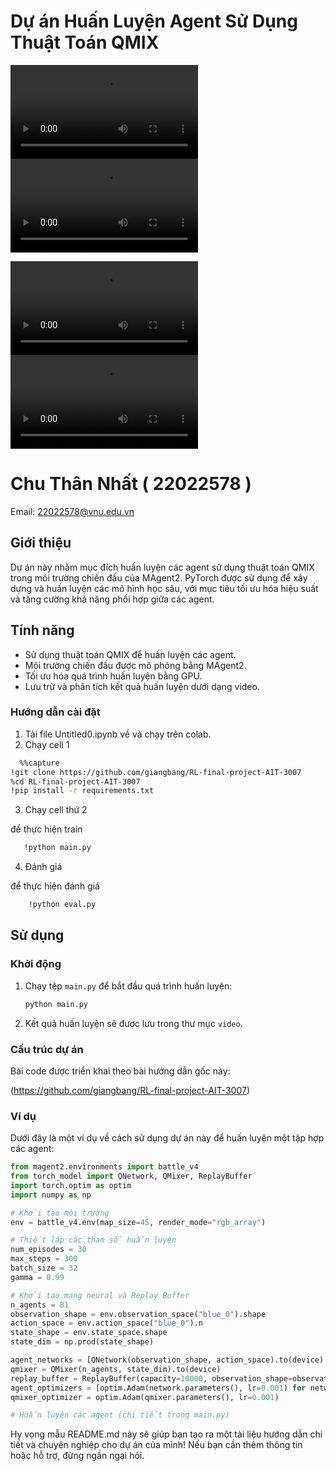 # Dự án Huấn Luyện Agent Sử Dụng Thuật Toán QMIX

![Video DEMO 1l](https://raw.githubusercontent.com/CTNone/RLagent/main/episode_0%20(1).mp4)
![Video DEMO 2l](https://raw.githubusercontent.com/CTNone/RLagent/blob/main/episode_2.mp4)

![Video DEMO 3l](https://raw.githubusercontent.com/CTNone/RLagent/trained_blue%20(16).mp4)
![VideoDEMO 4l](https://raw.githubusercontent.com/CTNone/RLagent/main/trained_blue%20(23).mp4)
# Chu Thân Nhất ( 22022578 )
Email: 22022578@vnu.edu.vn
## Giới thiệu

Dự án này nhằm mục đích huấn luyện các agent sử dụng thuật toán QMIX trong môi trường chiến đấu của MAgent2. PyTorch được sử dụng để xây dựng và huấn luyện các mô hình học sâu, với mục tiêu tối ưu hóa hiệu suất và tăng cường khả năng phối hợp giữa các agent.

## Tính năng

- Sử dụng thuật toán QMIX để huấn luyện các agent.
- Môi trường chiến đấu được mô phỏng bằng MAgent2.
- Tối ưu hóa quá trình huấn luyện bằng GPU.
- Lưu trữ và phân tích kết quả huấn luyện dưới dạng video.


### Hướng dẫn cài đặt

1. Tải file Untitled0.ipynb về và chạy trên colab.
2. Chạy cell 1
   

```bash
  %%capture
!git clone https://github.com/giangbang/RL-final-project-AIT-3007
%cd RL-final-project-AIT-3007
!pip install -r requirements.txt
```


3. Chạy cell thứ 2
   
 để thực hiện train
```bash
   !python main.py
```

4. Đánh giá
   
 để thực hiện đánh giá 
```bash
    !python eval.py
```

## Sử dụng

### Khởi động

1. Chạy tệp `main.py` để bắt đầu quá trình huấn luyện:

    ```bash
    python main.py
    ```

2. Kết quả huấn luyện sẽ được lưu trong thư mục `video`.

### Cấu trúc dự án
Bài code được triển khai theo bài hướng dẫn gốc này:

(https://github.com/giangbang/RL-final-project-AIT-3007)

### Ví dụ

Dưới đây là một ví dụ về cách sử dụng dự án này để huấn luyện một tập hợp các agent:

```python
from magent2.environments import battle_v4
from torch_model import QNetwork, QMixer, ReplayBuffer
import torch.optim as optim
import numpy as np

# Khởi tạo môi trường
env = battle_v4.env(map_size=45, render_mode="rgb_array")

# Thiết lập các tham số huấn luyện
num_episodes = 30
max_steps = 300
batch_size = 32
gamma = 0.99

# Khởi tạo mạng neural và Replay Buffer
n_agents = 81
observation_shape = env.observation_space("blue_0").shape
action_space = env.action_space("blue_0").n
state_shape = env.state_space.shape
state_dim = np.prod(state_shape)

agent_networks = [QNetwork(observation_shape, action_space).to(device) for _ in range(n_agents)]
qmixer = QMixer(n_agents, state_dim).to(device)
replay_buffer = ReplayBuffer(capacity=10000, observation_shape=observation_shape)
agent_optimizers = [optim.Adam(network.parameters(), lr=0.001) for network in agent_networks]
qmixer_optimizer = optim.Adam(qmixer.parameters(), lr=0.001)

# Huấn luyện các agent (chi tiết trong main.py)
```

Hy vọng mẫu README.md này sẽ giúp bạn tạo ra một tài liệu hướng dẫn chi tiết và chuyên nghiệp cho dự án của mình! Nếu bạn cần thêm thông tin hoặc hỗ trợ, đừng ngần ngại hỏi.
